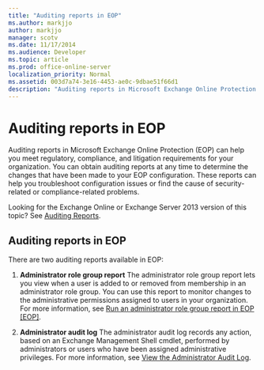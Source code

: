 ```yaml
---
title: "Auditing reports in EOP"
ms.author: markjjo
author: markjjo
manager: scotv
ms.date: 11/17/2014
ms.audience: Developer
ms.topic: article
ms.prod: office-online-server
localization_priority: Normal
ms.assetid: 003d7a74-3e16-4453-ae0c-9dbae51f66d1
description: "Auditing reports in Microsoft Exchange Online Protection (EOP) can help you meet regulatory, compliance, and litigation requirements for your organization. You can obtain auditing reports at any time to determine the changes that have been made to your EOP configuration. These reports can help you troubleshoot configuration issues or find the cause of security-related or compliance-related problems."
---
```


# Auditing reports in EOP

Auditing reports in Microsoft Exchange Online Protection (EOP) can help you meet regulatory, compliance, and litigation requirements for your organization. You can obtain auditing reports at any time to determine the changes that have been made to your EOP configuration. These reports can help you troubleshoot configuration issues or find the cause of security-related or compliance-related problems.
  
Looking for the Exchange Online or Exchange Server 2013 version of this topic? See [Auditing Reports](http://technet.microsoft.com/library/2b3e1529-1677-4564-be0b-ce22757ddc0d.aspx).
  
## Auditing reports in EOP

There are two auditing reports available in EOP:
  
1. **Administrator role group report** The administrator role group report lets you view when a user is added to or removed from membership in an administrator role group. You can use this report to monitor changes to the administrative permissions assigned to users in your organization. For more information, see [Run an administrator role group report in EOP [EOP]](run-an-administrator-role-group-report-in-eop-eop.md).
    
2. **Administrator audit log** The administrator audit log records any action, based on an Exchange Management Shell cmdlet, performed by administrators or users who have been assigned administrative privileges. For more information, see [View the Administrator Audit Log](http://technet.microsoft.com/library/5c62072a-556d-4fea-9973-d668c6b9fd57.aspx).
    

